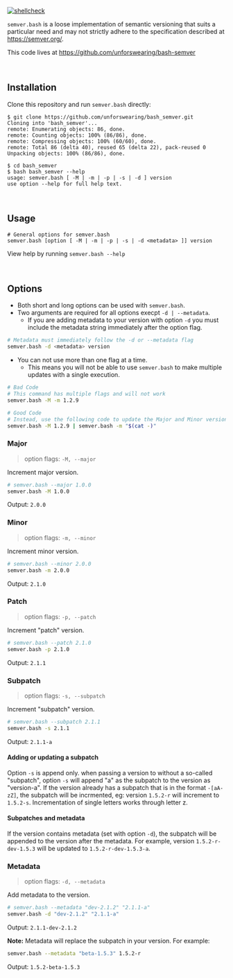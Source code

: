<!-- markdownlint-disable MD041 -->
[![shellcheck](https://github.com/unforswearing/bash-semver/actions/workflows/shellcheck.yml/badge.svg)](https://github.com/unforswearing/bash-semver/actions/workflows/shellcheck.yml)

`semver.bash` is a loose implementation of semantic versioning that suits a particular need and may not strictly adhere to the specification described at https://semver.org/.

This code lives at https://github.com/unforswearing/bash-semver

<br />

## Installation

Clone this repository and run `semver.bash` directly:

```shell-session
$ git clone https://github.com/unforswearing/bash_semver.git
Cloning into 'bash_semver'...
remote: Enumerating objects: 86, done.
remote: Counting objects: 100% (86/86), done.
remote: Compressing objects: 100% (60/60), done.
remote: Total 86 (delta 40), reused 65 (delta 22), pack-reused 0
Unpacking objects: 100% (86/86), done.

$ cd bash_semver
$ bash bash_semver --help
usage: semver.bash [ -M | -m | -p | -s | -d ] version
use option --help for full help text.

```

<br />

## Usage

```shell
# General options for semver.bash
semver.bash [option [ -M | -m | -p | -s | -d <metadata> ]] version
```

View help by running `semver.bash --help`

<br />

## Options

* Both short and long options can be used with `semver.bash`. 
* Two arguments are required for all options execpt `-d | --metadata`. 
  * If you are adding metadata to your version with option `-d` you must include the metadata string immediately after the option flag.

```bash
# Metadata must immediately follow the -d or --metadata flag
semver.bash -d <metadata> version
```

* You can not use more than one flag at a time. 
  * This means you will not be able to use `semver.bash` to make multiple updates with a single execution. 

```bash
# Bad Code
# This command has multiple flags and will not work
semver.bash -M -m 1.2.9

# Good Code
# Instead, use the following code to update the Major and Minor version
semver.bash -M 1.2.9 | semver.bash -m "$(cat -)"
```

### Major

> option flags: `-M, --major`

Increment major version.

```bash
# semver.bash --major 1.0.0
semver.bash -M 1.0.0
```

Output: `2.0.0`

### Minor

> option flags: `-m, --minor`

Increment minor version.

```bash
# semver.bash --minor 2.0.0
semver.bash -m 2.0.0
```

Output: `2.1.0`

### Patch 

> option flags: `-p, --patch`

Increment "patch" version.

```bash
# semver.bash --patch 2.1.0
semver.bash -p 2.1.0
```

Output: `2.1.1`

### Subpatch

> option flags: `-s, --subpatch`

Increment "subpatch" version.

```bash
# semver.bash --subpatch 2.1.1
semver.bash -s 2.1.1
```

Output: `2.1.1-a`

<p>

#### Adding or updating a subpatch

Option `-s` is append only. when passing a version to without a so-called "subpatch", option `-s` will append "a" as the subpatch to the version as "version-a". If the version already has a subpatch that is in the format `-[aA-zZ]`, the subpatch will be incrmented, eg: version `1.5.2-r` will increment to `1.5.2-s`. Incrementation of single letters works through letter z.

#### Subpatches and metadata

If the version contains metadata (set with option `-d`), the subpatch will be appended to the version after the metadata. For example, version `1.5.2-r-dev-1.5.3` will be updated to `1.5.2-r-dev-1.5.3-a`.

### Metadata

> option flags: `-d, --metadata`

Add metadata to the version.

```bash
# semver.bash --metadata "dev-2.1.2" "2.1.1-a"
semver.bash -d "dev-2.1.2" "2.1.1-a"
```

Output: `2.1.1-dev-2.1.2`

**Note:** Metadata will replace the subpatch in your version. For example:

```bash
semver.bash --metadata "beta-1.5.3" 1.5.2-r
```

Output: `1.5.2-beta-1.5.3`

<br />
